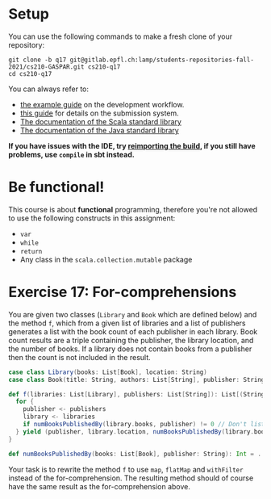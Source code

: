 # Setup

You can use the following commands to make a fresh clone of your repository:

```
git clone -b q17 git@gitlab.epfl.ch:lamp/students-repositories-fall-2021/cs210-GASPAR.git cs210-q17
cd cs210-q17
```

You can always refer to:
  * [the example guide](https://gitlab.epfl.ch/lamp/cs210/blob/master/labs/example-lab.md) on the development workflow.
  * [this guide](https://gitlab.epfl.ch/lamp/cs210/blob/master/labs/grading-and-submission.md) for details on the submission system.
  * [The documentation of the Scala standard library](https://www.scala-lang.org/files/archive/api/2.13.3)
  * [The documentation of the Java standard
    library](https://docs.oracle.com/en/java/javase/15/docs/api/index.html)

**If you have issues with the IDE, try [reimporting the build](https://gitlab.epfl.ch/lamp/cs210/-/blob/master/labs/example-lab.md#ide-features-like-type-on-hover-or-go-to-definition-do-not-work), if you still have problems, use `compile` in sbt instead.**

# Be functional!

This course is about **functional** programming, therefore you're not allowed to use the following
constructs in this assignment:
- `var`
- `while`
- `return`
- Any class in the `scala.collection.mutable` package

# Exercise 17: For-comprehensions

You are given two classes (`Library` and `Book` which are defined below) and the method `f`, which from a given list of libraries and a list of publishers generates a list with the book count of each publisher in each library. Book count results are a triple containing the publisher, the library location, and the number of books. If a library does not contain books from a publisher then the count is not included in the result.


```scala
case class Library(books: List[Book], location: String)
case class Book(title: String, authors: List[String], publisher: String, year: Int)

def f(libraries: List[Library], publishers: List[String]): List[(String, String, Int)] = {
  for {
    publisher <- publishers
    library <- libraries
    if numBooksPublishedBy(library.books, publisher) != 0 // Don't list if there are no books in the library
  } yield (publisher, library.location, numBooksPublishedBy(library.books, publisher))
}

def numBooksPublishedBy(books: List[Book], publisher: String): Int = ...
```

Your task is to rewrite the method `f` to use `map`, `flatMap` and `withFilter` instead of the for-comprehension. The resulting method should of course have the same result as the for-comprehension above.
